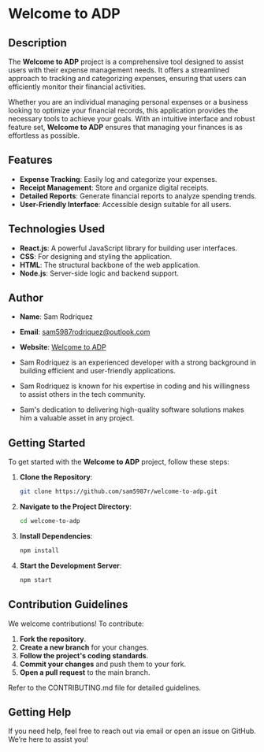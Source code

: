 # Welcome to ADP

## Description

The **Welcome to ADP** project is a comprehensive tool designed to assist users with their expense management needs. It offers a streamlined approach to tracking and categorizing expenses, ensuring that users can efficiently monitor their financial activities. 

Whether you are an individual managing personal expenses or a business looking to optimize your financial records, this application provides the necessary tools to achieve your goals. With an intuitive interface and robust feature set, **Welcome to ADP** ensures that managing your finances is as effortless as possible.

## Features

- **Expense Tracking**: Easily log and categorize your expenses.
- **Receipt Management**: Store and organize digital receipts.
- **Detailed Reports**: Generate financial reports to analyze spending trends.
- **User-Friendly Interface**: Accessible design suitable for all users.

## Technologies Used

- **React.js**: A powerful JavaScript library for building user interfaces.
- **CSS**: For designing and styling the application.
- **HTML**: The structural backbone of the web application.
- **Node.js**: Server-side logic and backend support.

## Author

- **Name**: Sam Rodriquez
- **Email**: sam5987rodriquez@outlook.com
- **Website**: [Welcome to ADP](https://www.iadpworkforcenow.com)

- Sam Rodriquez is an experienced developer with a strong background in building efficient and user-friendly applications. 
- Sam Rodriquez is known for his expertise in coding and his willingness to assist others in the tech community. 
- Sam's dedication to delivering high-quality software solutions makes him a valuable asset in any project.

## Getting Started

To get started with the **Welcome to ADP** project, follow these steps:

1. **Clone the Repository**:
    ```bash
    git clone https://github.com/sam5987r/welcome-to-adp.git
    ```

2. **Navigate to the Project Directory**:
    ```bash
    cd welcome-to-adp
    ```

3. **Install Dependencies**:
    ```bash
    npm install
    ```

4. **Start the Development Server**:
    ```bash
    npm start
    ```

## Contribution Guidelines

We welcome contributions! To contribute:

1. **Fork the repository**.
2. **Create a new branch** for your changes.
3. **Follow the project's coding standards**.
4. **Commit your changes** and push them to your fork.
5. **Open a pull request** to the main branch.

Refer to the CONTRIBUTING.md file for detailed guidelines.

## Getting Help

If you need help, feel free to reach out via email or open an issue on GitHub. We’re here to assist you!
